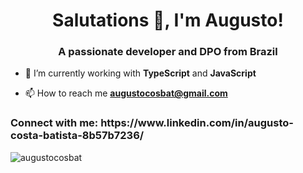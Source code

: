 <h1 align="center">Salutations 👋, I'm Augusto!</h1>
<h3 align="center">A passionate developer and DPO from Brazil</h3>

- 🌱 I’m currently working with **TypeScript** and **JavaScript**

- 📫 How to reach me **augustocosbat@gmail.com**

<h3 align="left">Connect with me: https://www.linkedin.com/in/augusto-costa-batista-8b57b7236/</h3>
<p align="left">
</p>

<p><img align="center" src="https://github-readme-stats.vercel.app/api/top-langs?username=augustocosbat&show_icons=true&locale=en&layout=compact" alt="augustocosbat" /></p>

